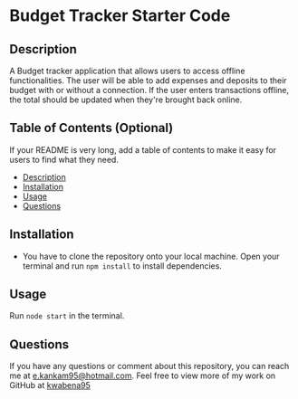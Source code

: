 # Budget Tracker Starter Code

## Description
A Budget tracker application that allows users to access offline functionalities. The user will be able to add expenses and deposits to their budget with or without a connection. If the user enters transactions offline, the total should be updated when they're brought back online.

  ## Table of Contents (Optional)
  If your README is very long, add a table of contents to make it easy for users to find what they need.
  * [Description](#description)
  * [Installation](#installation)
  * [Usage](#usage)
  * [Questions](#questions)

  ## Installation
  * You have to clone the repository onto your local machine. Open your terminal and run `npm install` to install dependencies.
 
  ## Usage
  Run `node start` in the terminal. 
  
  ## Questions
  If you have any questions or comment about this repository, you can reach me at [e.kankam95@hotmail.com](mailto:e.kankam95@hotmail.com).
  Feel free to view more of my work on GitHub at [kwabena95](https://github.com/kwabena95)